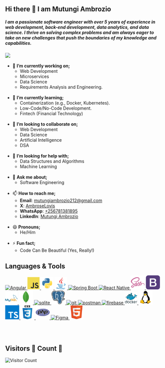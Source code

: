 <link rel="stylesheet" href="https://cdnjs.cloudflare.com/ajax/libs/font-awesome/6.5.2/css/all.min.css" integrity="sha512-SnH5WK+bZxgPHs44uWIX+LLJAJ9/2PkPKZ5QiAj6Ta86w+fsb2TkcmfRyVX3pBnMFcV7oQPJkl9QevSCWr3W6A==" crossorigin="anonymous" referrerpolicy="no-referrer" />

## Hi there 👋 I am Mutungi Ambrozio
<h5>I am a passionate software engineer with over 5 years of experience in web development, back-end development, data analytics, and data science. I thrive on solving complex problems and am always eager to take on new challenges that push the boundaries of my knowledge and capabilities.</h5>
<p>
  <a href="https://github.com/DenverCoder1/readme-typing-svg">
    <img src="https://readme-typing-svg.herokuapp.com/?lines=Full-Stack%20developer;Passionate%20and%20creative;Skilled%20in%20web%20technologies.;Enthusiastic%20about%20Artificial%20Intelligence%20and%20data%20analytics.;Always%20learning%20new%20technologies.&center=true&width=900&height=45">
</a>
</p>

- 🔭 **I’m currently working on;**
  - Web Development
  - Microservices
  - Data Science
  - Requirements Analysis and Engineering.
    <br />
    <br />
- 🌱 **I’m currently learning;**
  - Containerization (e.g., Docker, Kubernetes).
  - Low-Code/No-Code Development.
  - Fintech (Financial Technology)
    <br />
    <br />
- 👯 **I’m looking to collaborate on;**
  - Web Development
  - Data Science
  - Artificial Intelligence
  - DSA
    <br />
    <br />
- 🤔 **I’m looking for help with;**
  - Data Structures and Algorithms
  - Machine Learning
    <br />
    <br />
- 💬 **Ask me about;**
  - Software Engineering
    <br />
    <br />
- 📫 **How to reach me;**
  - <i class="fas fa-envelope"></i> **Email**: [mutungiambrozio212@gmail.com](mailto:mutungiambrozio212@gmail.com)
  - <i class="fa-brands fa-x-twitter"></i> **X**: [AmbroseLovis](https://twitter.com/AmbroseLovis)
  - <i class="fab fa-whatsapp"></i> **WhatsApp**: [+256781381895](https://wa.me/+256781381895)
  - <i class="fab fa-linkedin"></i> **LinkedIn**: [Mutungi Ambrozio](https://www.linkedin.com/in/mutungi-ambrozio-66a482236/)
      <br />
      <br />
- 😄 **Pronouns;**
  - He/Him 
    <br />
    <br />
- ⚡ **Fun fact;**
  - Code Can Be Beautiful (Yes, Really!) 

## Languages & Tools
<a href="https://angular.io/" target="_blank"> <img height="45" src="https://angular.io/assets/images/logos/angular/angular.svg" alt="Angular"> </a>
<a href="https://developer.mozilla.org/en-US/docs/Web/JavaScript" target="_blank"> <img src="https://raw.githubusercontent.com/devicons/devicon/master/icons/javascript/javascript-original.svg" alt="javascript" width="40" height="40"/> </a> 
<a href="https://www.python.org" target="_blank"> <img src="https://raw.githubusercontent.com/devicons/devicon/master/icons/python/python-original.svg" alt="python" width="40" height="40"/> </a> 
<a href="https://www.w3schools.com/cpp/" target="_blank"> <img src="https://raw.githubusercontent.com/devicons/devicon/master/icons/java/java-original.svg" alt="java" width="40" height="40"/> </a>
<a href="https://spring.io/projects/spring-boot" target="_blank"> <img height="45" src="https://www.vectorlogo.zone/logos/springio/springio-icon.svg" alt="Spring Boot"> </a>
<a href="https://reactnative.dev/" target="_blank"> <img height="45" src="https://reactnative.dev/img/header_logo.svg" alt="React Native"> </a>
<a href="https://sass-lang.com/" target="_blank"> <img height="45" src="https://raw.githubusercontent.com/devicons/devicon/master/icons/sass/sass-original.svg" alt="Sass"> </a>
<a href="https://getbootstrap.com" target="_blank"> <img height="45" src="https://raw.githubusercontent.com/github/explore/80688e429a7d4ef2fca1e82350fe8e3517d3494d/topics/bootstrap/bootstrap.png"> </a>
<a href="https://www.mysql.com/" target="_blank"> <img src="https://raw.githubusercontent.com/devicons/devicon/master/icons/mysql/mysql-original-wordmark.svg" alt="mysql" width="40" height="40"/> </a> 
<a href="https://www.mongodb.com/" target="_blank"> <img height="45" src="https://raw.githubusercontent.com/devicons/devicon/master/icons/mongodb/mongodb-original.svg" alt="MongoDB"> </a>
<a href="https://www.sqlite.org/" target="_blank"> <img src="https://www.vectorlogo.zone/logos/sqlite/sqlite-icon.svg" alt="sqlite" width="40" height="40"/> </a>
<a href="https://www.postgresql.org/" target="_blank"> <img height="45" src="https://raw.githubusercontent.com/devicons/devicon/master/icons/postgresql/postgresql-original.svg" alt="PostgreSQL"> </a>
<a href="https://git-scm.com/" target="_blank"> <img src="https://www.vectorlogo.zone/logos/git-scm/git-scm-icon.svg" alt="git" width="40" height="40"/> </a> 
<a href="https://postman.com" target="_blank"> <img src="https://www.vectorlogo.zone/logos/getpostman/getpostman-icon.svg" alt="postman" width="40" height="40"/> </a> 
<a href="https://firebase.google.com/" target="_blank"> <img src="https://www.vectorlogo.zone/logos/firebase/firebase-icon.svg" alt="firebase" width="40" height="40"/> </a>
<a href="https://www.docker.com/" target="_blank"> <img src="https://raw.githubusercontent.com/devicons/devicon/master/icons/docker/docker-original-wordmark.svg" alt="docker" width="40" height="40"/> </a> 
<a href="https://www.linux.org/" target="_blank"> <img height="45" src="https://raw.githubusercontent.com/github/explore/80688e429a7d4ef2fca1e82350fe8e3517d3494d/topics/linux/linux.png" > </a>
<a href="https://www.ubuntu.org/" target="_blank"> <code><img height="45" src="https://raw.githubusercontent.com/github/explore/80688e429a7d4ef2fca1e82350fe8e3517d3494d/topics/typescript/typescript.png"></code> </a>
<a href="https://www.w3.org/" target="_blank"> <img height="45" src="https://raw.githubusercontent.com/devicons/devicon/master/icons/css3/css3-original-wordmark.svg"> </a>
<a href="https://www.php.net/" target="_blank"> <img height="45" src="https://raw.githubusercontent.com/devicons/devicon/master/icons/php/php-original.svg" alt="PHP"> </a>
<a href="https://www.figma.com/" target="_blank"> <img height="45" src="https://www.vectorlogo.zone/logos/figma/figma-icon.svg" alt="Figma"> </a>
<a href="https://developer.mozilla.org/en-US/docs/Web/HTML" target="_blank"> <img height="45" src="https://raw.githubusercontent.com/devicons/devicon/master/icons/html5/html5-original.svg" alt="HTML"> </a>

<br />
<br />

## Visitors 🔎 Count 👀

![Visitor Count](https://profile-counter.glitch.me/{lovis-ambrose}/count.svg)

